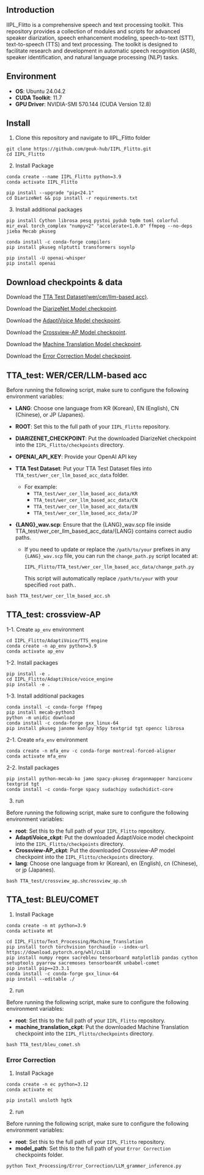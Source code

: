 ## Introduction

IIPL_Flitto is a comprehensive speech and text processing toolkit. This repository provides a collection of modules and scripts for advanced speaker diarization, speech enhancement modeling, speech-to-text (STT), text-to-speech (TTS) and text processing. The toolkit is designed to facilitate research and development in automatic speech recognition (ASR), speaker identification, and natural language processing (NLP) tasks.

## Environment

- **OS**: Ubuntu 24.04.2
- **CUDA Toolkit**: 11.7
- **GPU Driver**: NVIDIA-SMI 570.144 (CUDA Version 12.8)

## Install
1. Clone this repository and navigate to IIPL_Flitto folder

```
git clone https://github.com/geuk-hub/IIPL_Flitto.git
cd IIPL_Flitto
```


2. Install Package

```
conda create --name IIPL_Flitto python=3.9
conda activate IIPL_Flitto

pip install --upgrade "pip<24.1"
cd DiarizeNet && pip install -r requirements.txt
```


3. Install additional packages

```
pip install Cython librosa pesq pystoi pydub tqdm toml colorful mir_eval torch_complex "numpy<2" "accelerate<1.0.0" ffmpeg --no-deps jieba Mecab pkuseg

conda install -c conda-forge compilers
pip install pkuseg nlptutti transformers soynlp

pip install -U openai-whisper
pip install openai
```


## Download checkpoints & data

Download the [TTA Test Dataset(wer/cer/llm-based acc)](https://www.dropbox.com/scl/fi/zeps24kl7rgugpjdi9yqd/TTA_test_wer_cer_llm_acc.zip?rlkey=xdjxdvfgye4wjjyix1i4ot5rf&st=34rxda79&dl=0).

Download the [DiarizeNet Model checkpoint](https://www.dropbox.com/scl/fo/uyer0669wfhpvm055v5mf/ACbFAIbVxQbScEPlhhioL0A?rlkey=0hndtmi059oh2r5bh51i0q1op&st=ix16crxu&dl=0).

Download the [AdaptiVoice Model checkpoint](https://www.dropbox.com/scl/fo/2tifgu6mrwo0akgrn3din/AO5Gdhkg0L90ky0goTbepzI?rlkey=1wlpaknwo8zcmg35ac6fhj1jz&st=apdxg900&dl=0).

Download the [Crossview-AP Model checkpoint](https://www.dropbox.com/scl/fi/e9ezohfe2oilc6djaz1w1/Crossview_AP_Model_ckpt.zip?rlkey=r043b4bbnqd5pcut6kb7u86p7&st=y6cso3hv&dl=0).

Download the [Machine Translation Model checkpoint](https://www.dropbox.com/scl/fo/3xle2g3505iydwbw6yqg7/APcyGLXHwL83A2Y3Lu_GaZU?rlkey=i36di9snedlj45vttk6nd0zw9&st=sdhgg06z&dl=0).

Download the [Error Correction Model checkpoint](https://www.dropbox.com/scl/fo/rsl0xailbxcoeiz1ebf5g/AOh-MttVZHLOsO8BH7dc7ZA?rlkey=lta539u6qrqovke5ndodtfsmu&st=3xh1n9xr&dl=0).

## TTA_test: WER/CER/LLM-based acc

Before running the following script, make sure to configure the following environment variables:

- **LANG**: Choose one language from KR (Korean), EN (English), CN (Chinese), or JP (Japanes).
- **ROOT**: Set this to the full path of your `IIPL_Flitto` repository.
- **DIARIZENET_CHECKPOINT**: Put the downloaded DiarizeNet checkpoint into the `IIPL_Flitto/checkpoints` directory.
- **OPENAI_API_KEY**: Provide your OpenAI API key

- **TTA Test Dataset**: Put your TTA Test Dataset files into `TTA_test/wer_cer_llm_based_acc_data` folder.
  - For example:  
    - `TTA_test/wer_cer_llm_based_acc_data/KR`  
    - `TTA_test/wer_cer_llm_based_acc_data/CN`  
    - `TTA_test/wer_cer_llm_based_acc_data/EN`  
    - `TTA_test/wer_cer_llm_based_acc_data/JP`

- **{LANG}_wav.scp**: Ensure that the {LANG}_wav.scp file inside TTA_test/wer_cer_llm_based_acc_data/{LANG} contains correct audio paths.
  - If you need to update or replace the `/path/to/your` prefixes in any `{LANG}_wav.scp` file, you can run the `change_path.py` script located at:
    ```
    IIPL_Flitto/TTA_test/wer_cer_llm_based_acc_data/change_path.py
    ```
    This script will automatically replace `/path/to/your` with your specified `root` path..


```
bash TTA_test/wer_cer_llm_based_acc.sh
```

## TTA_test: crossview-AP

1-1. Create `ap_env` environment

```
cd IIPL_Flitto/AdaptiVoice/TTS_engine
conda create -n ap_env python=3.9
conda activate ap_env
```

1-2. Install packages

```
pip install -e .
cd IIPL_Flitto/AdaptiVoice/voice_engine
pip install -e .
```

1-3. Install additional packages

```
conda install -c conda-forge ffmpeg
pip install mecab-python3
python -m unidic download
conda install -c conda-forge gxx_linux-64
pip install pkuseg janome konlpy h5py textgrid tgt opencc librosa
```

2-1. Create `mfa_env` environment

```
conda create -n mfa_env -c conda-forge montreal-forced-aligner
conda activate mfa_env
```

2-2. Install packages

```
pip install python-mecab-ko jamo spacy-pkuseg dragonmapper hanziconv textgrid tgt
conda install -c conda-forge spacy sudachipy sudachidict-core
```

3. run

Before running the following script, make sure to configure the following environment variables:
- **root**: Set this to the full path of your `IIPL_Flitto` repository.
- **AdaptiVoice_ckpt**: Put the downloaded AdaptiVoice model checkpoint into the `IIPL_Flitto/checkpoints` directory.
- **Crossview-AP_ckpt**: Put the downloaded Crossview-AP model checkpoint into the `IIPL_Flitto/checkpoints` directory.
- **lang**: Choose one language from kr (Korean), en (English), cn (Chinese), or jp (Japanes).

```
bash TTA_test/crossview_ap.shcrossview_ap.sh
```

## TTA_test: BLEU/COMET

1. Install Package

```
conda create -n mt python=3.9
conda activate mt

cd IIPL_Flitto/Text_Processing/Machine_Translation
pip install torch torchvision torchaudio --index-url https://download.pytorch.org/whl/cu118
pip install numpy regex sacrebleu tensorboard matplotlib pandas cython setuptools pyarrow sacremoses tensorboardX unbabel-comet
pip install pip==23.3.1
conda install -c conda-forge gxx_linux-64
pip install --editable ./
```

2. run

Before running the following script, make sure to configure the following environment variables:

- **root**: Set this to the full path of your `IIPL_Flitto` repository.
- **machine_translation_ckpt**: Put the downloaded Machine Translation checkpoint into the `IIPL_Flitto/checkpoints` directory.
  
```
bash TTA_test/bleu_comet.sh
```

### Error Correction

1. Install Package

```
conda create -n ec python=3.12
conda activate ec

pip install unsloth hgtk
```

2. run

Before running the following script, make sure to configure the following environment variables:

- **root**: Set this to the full path of your `IIPL_Flitto` repository.
- **model_path**: Set this to the full path of your `Error Correction` checkpoints folder.
  
```
python Text_Processing/Error_Correction/LLM_grammer_inference.py
```
